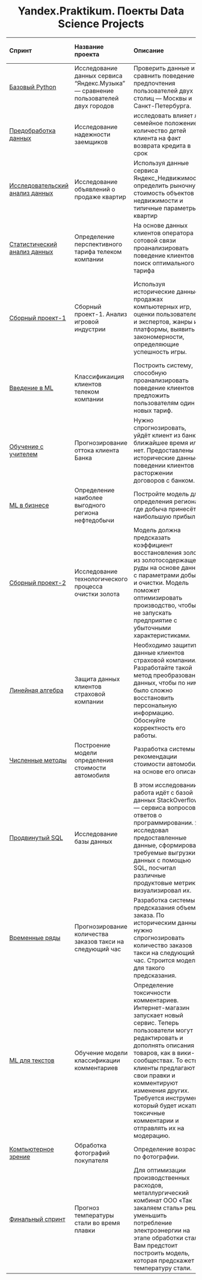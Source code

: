 

<center><h1>Yandex.Praktikum. Поекты Data Science Projects</h1></center>



| Спринт | Название проекта | Описание | Используемые библиотеки и инструменты | Статуст проекта |
| :---------------------- | :---------------------- | :---------------------- | :---------------------- | :---------------------- |
| [Базовый Python](https://github.com/kurbanbiyke/yandex_practicum/tree/main/yandex-music) | Исследование данных сервиса “Яндекс.Музыка” — сравнение пользователей двух городов| Проверить данные и сравнить поведение и предпочтения пользователей двух столиц — Москвы и Санкт-Петербурга.| *pandas* *python* | завершен |
| [Предобработка данных](https://github.com/kurbanbiyke/yandex_practicum/tree/main/banking%20data%20analysis) | Исследование надежности заемщиков | исследовать влияет ли семейное положение и количество детей клиента на факт возврата кредита в срок| *pandas* *pyMystem3* *python* предобработка данных, лемматизация | завершен |
| [Исследовательский анализ данных](https://github.com/kurbanbiyke/yandex_practicum/tree/main/real%20estate%20market%20analysis) | Исследование объявлений о продаже квартир | Используя данные сервиса Яндекс_Недвижимость, определить рыночную стоимость объектов недвижимости и типичные параметры квартир| *pandas* *matplotlib* *python* исследовательский анализ данных, визуализация данных, предобработка данных | завершен |
| [Статистический анализ данных](https://github.com/kurbanbiyke/yandex_practicum/tree/main/telecom) | Определение перспективного тарифа телеком компании | На основе данных клиентов оператора сотовой связи проанализировать поведение клиентов и поиск оптимального тарифа| *pandas* *matplotlib* *python* *numPy* *sciPy* описательная статистика, проверка статистических гипотез |завершен |
| [Сборный проект-1](https://github.com/kurbanbiyke/yandex_practicum/tree/main/gamedev) | Сборный проект-1. Анализ игровой индустрии | Используя исторические данные о продажах компьютерных игр, оценки пользователей и экспертов, жанры и платформы, выявить закономерности, определяющие успешность игры.| *pandas* *NumPy* *python* *Matplotlib* предобработка данных, исследовательский анализ данных, описательная статистика, проверка статистических гипотез. | завершен |
| [Введение в ML](https://github.com/kurbanbiyke/yandex_practicum/tree/main/classification%20of%20telecom%20customers) | Классификаиция клиентов телеком компании | Построить систему, способную проанализировать поведение клиентов и предложить пользователям один из новых тариф.| *Matplotlib* *Pandas* *Python* *Scikit-learn* | завершен |
| [Обучение с учителем](https://github.com/kurbanbiyke/yandex_practicum/tree/main/bank%20customers) | Прогнозирование оттока клиента Банка | Нужно спрогнозировать, уйдёт клиент из банка в ближайшее время или нет. Предоставлены исторические данные о поведении клиентов и расторжении договоров с банком.| *pandas* *matplotlib* *python* *Scikit-learn* | завершен |
| [ML в бизнесе](https://github.com/kurbanbiyke/yandex_practicum/tree/main/profitable%20oil%20production%20area) | Определение наиболее выгодного региона нефтедобычи | Постройте модель для определения региона, где добыча принесёт наибольшую прибыль.| *Pandas* *Scikit-learn* *бутстреп* | завершен |
| [Сборный проект-2](https://github.com/kurbanbiyke/yandex_practicum/tree/main/technological%20process%20of%20gold%20purification) | Исследование технологического процесса очистки золота | Модель должна предсказать коэффициент восстановления золота из золотосодержащей руды на основе данных с параметрами добычи и очистки. Модель поможет оптимизировать производство, чтобы не запускать предприятие с убыточными характеристиками.| *Matplotlib* *NumPy* *Pandas* *Python* *Scikit-learn* *исследовательский анализ данных* | завершен |
| [Линейная алгебра](https://github.com/kurbanbiyke/yandex_practicum/tree/main/Data%20protection%20of%20insurance%20company%20clients) | Защита данных клиентов страховой компании | Необходимо защитить данные клиентов страховой компании. Разработайте такой метод преобразования данных, чтобы по ним было сложно восстановить персональную информацию. Обоснуйте корректность его работы.| *pandas* *matplotlib* *python* | завершен |
| [Численные методы](https://github.com/kurbanbiyke/yandex_practicum/tree/main/determining%20the%20value%20of%20the%20car) | Построение модели определения стоимости автомобиля | Разработка системы рекомендации стоимости автомобиля на основе его описания| *Pandas* *Python* *lightgbm* | завершен |
| [Продвинутый SQL](https://github.com/kurbanbiyke/yandex_practicum/tree/main/stackoverflow) | Исследование базы данных| В этом исследовании работа идёт с базой данных StackOverflow — сервиса вопросов и ответов о программировании. Я исследовал предоставленные данные, сформировал требуемые выгрузки данных с помощью SQL, посчитал различные продуктовые метрики и визуализировал их.| *Matplotlib* *Pandas* *Python* *SQL* *SQLAlchemy* *Seaborn* | завершен |
| [Временные ряды](https://github.com/kurbanbiyke/yandex_practicum/tree/main/taxi) | Прогнозирование количества заказов такси на следующий час | Разработка системы предсказания объема заказа. По историческим данным нужно спрогнозировать количество заказов такси на следующий час. Строится модель для такого предсказания.| *Pandas* *Python* *Scikit-learn* *statsmodels* | завершен |
|[ML для текстов](https://github.com/kurbanbiyke/yandex_practicum/tree/main/comment%20classifications) | Обучение модели классификации комментариев | Определение токсичности комментариев. Интернет-магазин запускает новый сервис. Теперь пользователи могут редактировать и дополнять описания товаров, как в вики-сообществах. То есть клиенты предлагают свои правки и комментируют изменения других. Требуется инструмент, который будет искать токсичные комментарии и отправлять их на модерацию.| *BERT* *Pandas* *Python* *nltk* *tf-idf*| завершен |
| [Компьютерное зрение](https://github.com/kurbanbiyke/yandex_practicum/tree/main/Processing%20of%20buyer's%20photos) | Обработка фотографий покупателя | Определение возраста по фотографии. | *Keras* *Python* | завершен |
| [Финальный спринт](https://github.com/kurbanbiyke/yandex_practicum/tree/main/steel%20temperature%20forecast) | Прогноз температуры стали во время плавки | Для оптимизации производственных расходов, металлургический комбинат ООО «Так закаляем сталь» решил уменьшить потребление электроэнергии на этапе обработки стали. Вам предстоит построить модель, которая предскажет температуру стали.| *Matplotlib* *Pandas* *Python* *Scikit-learn* *исследовательский анализ данных* *классификация* | завершен |
